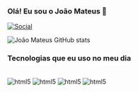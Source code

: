 
### Olá! Eu sou o João Mateus 👋

[![Social](https://img.shields.io/badge/LinkedIn-0077B5?style=for-the-badge&logo=linkedin&logoColor=white)](https://www.linkedin.com/in/jo%C3%A3o-mateus-barbosa-7b31b014a/)

![João Mateus GitHub stats](https://github-readme-stats.vercel.app/api?username=JBarbosaM&show_icons=true&theme=tokyonight)

### Tecnologias que eu uso no meu dia

<div style="display: inline_block"></br>
<img align="center" alt="html5" src="https://img.shields.io/badge/Android-3DDC84?style=for-the-badge&logo=android&logoColor=white">

<img align="center" alt="html5" src="https://img.shields.io/badge/Kotlin-0095D5?&style=for-the-badge&logo=kotlin&logoColor=white">

<img align="center" alt="html5" src="https://img.shields.io/badge/Android_Studio-3DDC84?style=for-the-badge&logo=android-studio&logoColor=white">

<img align="center" alt="html5" src="https://img.shields.io/badge/Visual_Studio_Code-0078D4?style=for-the-badge&logo=visual%20studio%20code&logoColor=white">
</div>
